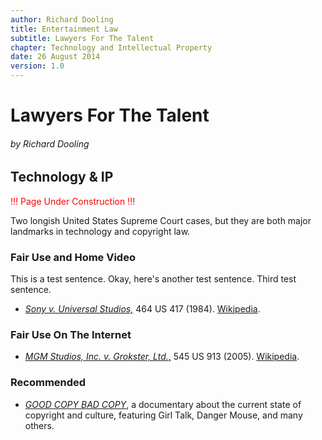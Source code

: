 ```yaml
---
author: Richard Dooling
title: Entertainment Law
subtitle: Lawyers For The Talent
chapter: Technology and Intellectual Property
date: 26 August 2014
version: 1.0
---
```


# Lawyers For The Talent

###### by Richard Dooling

## Technology & IP

<span style="color: red">!!! Page Under Construction !!!</span>

Two longish United States Supreme Court cases, but they are both major landmarks in technology and copyright law.

### Fair Use and Home Video

This is a test sentence. Okay, here's another test sentence. Third test sentence.

*   [*Sony v. Universal Studios,*](http://lawschool.westlaw.com/shared/westlawRedirect.aspx?task=find&cite=464us417&appflag=67.12) 464 US 417 (1984).  [Wikipedia](http://en.wikipedia.org/wiki/Sony_Corp._of_America_v._Universal_City_Studios,_Inc.).

### Fair Use On The Internet

*   [*MGM Studios, Inc. v. Grokster, Ltd.*,](http://lawschool.westlaw.com/shared/westlawRedirect.aspx?task=find&cite=545+U.S.+913&appflag=67.12) 545 US 913 (2005).  [Wikipedia](http://en.wikipedia.org/wiki/MGM_Studios,_Inc._v._Grokster,_Ltd.).

### Recommended ###

*   [*GOOD COPY BAD COPY*](http://blip.tv/good-copy-bad-copy/good-copy-bad-copy-full-feature-364089), a documentary about the current state of copyright and culture, featuring Girl Talk, Danger Mouse, and many others.



